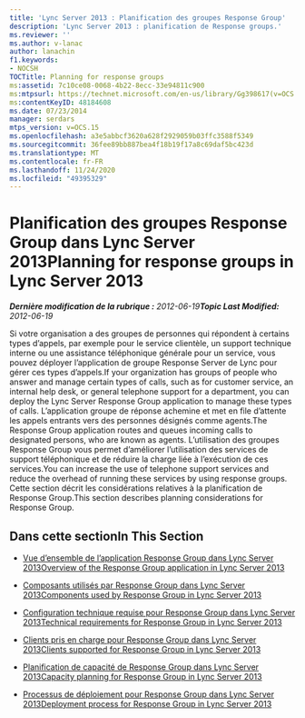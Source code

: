 ```yaml
---
title: 'Lync Server 2013 : Planification des groupes Response Group'
description: 'Lync Server 2013 : planification de Response groups.'
ms.reviewer: ''
ms.author: v-lanac
author: lanachin
f1.keywords:
- NOCSH
TOCTitle: Planning for response groups
ms:assetid: 7c10ce08-0068-4b22-8ecc-33e94811c900
ms:mtpsurl: https://technet.microsoft.com/en-us/library/Gg398617(v=OCS.15)
ms:contentKeyID: 48184608
ms.date: 07/23/2014
manager: serdars
mtps_version: v=OCS.15
ms.openlocfilehash: a3e5abbcf3620a628f2929059b03ffc3588f5349
ms.sourcegitcommit: 36fee89bb887bea4f18b19f17a8c69daf5bc423d
ms.translationtype: MT
ms.contentlocale: fr-FR
ms.lasthandoff: 11/24/2020
ms.locfileid: "49395329"
---
```

# <a name="planning-for-response-groups-in-lync-server-2013"></a><span data-ttu-id="90ea3-103">Planification des groupes Response Group dans Lync Server 2013</span><span class="sxs-lookup"><span data-stu-id="90ea3-103">Planning for response groups in Lync Server 2013</span></span>

<div data-xmlns="http://www.w3.org/1999/xhtml">

<div class="topic" data-xmlns="http://www.w3.org/1999/xhtml" data-msxsl="urn:schemas-microsoft-com:xslt" data-cs="https://msdn.microsoft.com/">

<div data-asp="https://msdn2.microsoft.com/asp">



</div>

<div id="mainSection">

<div id="mainBody"><span data-ttu-id="90ea3-104">

<span> </span></span><span class="sxs-lookup"><span data-stu-id="90ea3-104">

<span> </span></span></span>

<span data-ttu-id="90ea3-105">_**Dernière modification de la rubrique :** 2012-06-19_</span><span class="sxs-lookup"><span data-stu-id="90ea3-105">_**Topic Last Modified:** 2012-06-19_</span></span>

<span data-ttu-id="90ea3-106">Si votre organisation a des groupes de personnes qui répondent à certains types d’appels, par exemple pour le service clientèle, un support technique interne ou une assistance téléphonique générale pour un service, vous pouvez déployer l’application de groupe Response Server de Lync pour gérer ces types d’appels.</span><span class="sxs-lookup"><span data-stu-id="90ea3-106">If your organization has groups of people who answer and manage certain types of calls, such as for customer service, an internal help desk, or general telephone support for a department, you can deploy the Lync Server Response Group application to manage these types of calls.</span></span> <span data-ttu-id="90ea3-107">L’application groupe de réponse achemine et met en file d’attente les appels entrants vers des personnes désignés comme agents.</span><span class="sxs-lookup"><span data-stu-id="90ea3-107">The Response Group application routes and queues incoming calls to designated persons, who are known as agents.</span></span> <span data-ttu-id="90ea3-108">L’utilisation des groupes Response Group vous permet d’améliorer l’utilisation des services de support téléphonique et de réduire la charge liée à l’exécution de ces services.</span><span class="sxs-lookup"><span data-stu-id="90ea3-108">You can increase the use of telephone support services and reduce the overhead of running these services by using response groups.</span></span> <span data-ttu-id="90ea3-109">Cette section décrit les considérations relatives à la planification de Response Group.</span><span class="sxs-lookup"><span data-stu-id="90ea3-109">This section describes planning considerations for Response Group.</span></span>

<div>

## <a name="in-this-section"></a><span data-ttu-id="90ea3-110">Dans cette section</span><span class="sxs-lookup"><span data-stu-id="90ea3-110">In This Section</span></span>

  - [<span data-ttu-id="90ea3-111">Vue d’ensemble de l’application Response Group dans Lync Server 2013</span><span class="sxs-lookup"><span data-stu-id="90ea3-111">Overview of the Response Group application in Lync Server 2013</span></span>](lync-server-2013-overview-of-the-response-group-application.md)

  - [<span data-ttu-id="90ea3-112">Composants utilisés par Response Group dans Lync Server 2013</span><span class="sxs-lookup"><span data-stu-id="90ea3-112">Components used by Response Group in Lync Server 2013</span></span>](lync-server-2013-components-used-by-response-group.md)

  - [<span data-ttu-id="90ea3-113">Configuration technique requise pour Response Group dans Lync Server 2013</span><span class="sxs-lookup"><span data-stu-id="90ea3-113">Technical requirements for Response Group in Lync Server 2013</span></span>](lync-server-2013-technical-requirements-for-response-group.md)

  - [<span data-ttu-id="90ea3-114">Clients pris en charge pour Response Group dans Lync Server 2013</span><span class="sxs-lookup"><span data-stu-id="90ea3-114">Clients supported for Response Group in Lync Server 2013</span></span>](lync-server-2013-clients-supported-for-response-group.md)

  - [<span data-ttu-id="90ea3-115">Planification de capacité de Response Group dans Lync Server 2013</span><span class="sxs-lookup"><span data-stu-id="90ea3-115">Capacity planning for Response Group in Lync Server 2013</span></span>](lync-server-2013-capacity-planning-for-response-group.md)

  - [<span data-ttu-id="90ea3-116">Processus de déploiement pour Response Group dans Lync Server 2013</span><span class="sxs-lookup"><span data-stu-id="90ea3-116">Deployment process for Response Group in Lync Server 2013</span></span>](lync-server-2013-deployment-process-for-response-group.md)

<span data-ttu-id="90ea3-117"></div>

</div>

<span> </span>

</div>

</div>

</span><span class="sxs-lookup"><span data-stu-id="90ea3-117"></div>

</div>

<span> </span>

</div>

</div>

</span></span></div>

